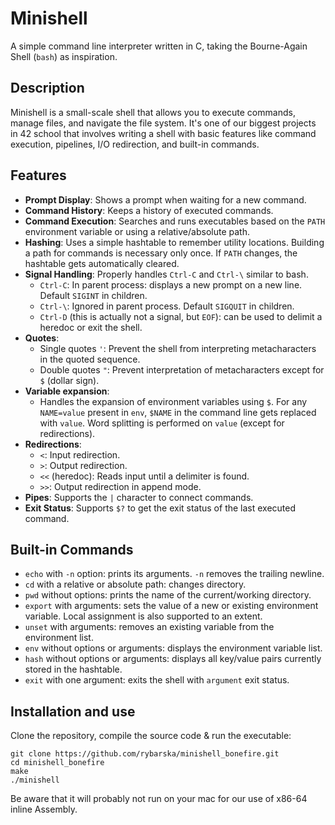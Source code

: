 # Minishell

A simple command line interpreter written in C, taking the Bourne-Again Shell (`bash`) as inspiration.

## Description

Minishell is a small-scale shell that allows you to execute commands, manage files, and navigate the file system.
It's one of our biggest projects in 42 school that involves writing a shell with basic features like command execution, pipelines, I/O redirection, and built-in commands.

## Features

- **Prompt Display**: Shows a prompt when waiting for a new command.
- **Command History**: Keeps a history of executed commands.
- **Command Execution**: Searches and runs executables based on the `PATH` environment variable or using a relative/absolute path.
- **Hashing**: Uses a simple hashtable to remember utility locations. Building a path for commands is necessary only once. If `PATH` changes, the hashtable gets automatically cleared.
- **Signal Handling**: Properly handles `Ctrl-C` and `Ctrl-\` similar to bash.
  - `Ctrl-C`: In parent process: displays a new prompt on a new line. Default `SIGINT` in children.
  - `Ctrl-\`: Ignored in parent process. Default `SIGQUIT` in children.
  - `Ctrl-D` (this is actually not a signal, but `EOF`): can be used to delimit a heredoc or exit the shell.
- **Quotes**:
  - Single quotes `'`: Prevent the shell from interpreting metacharacters in the quoted sequence.
  - Double quotes `"`: Prevent interpretation of metacharacters except for `$` (dollar sign).
- **Variable expansion**:
  - Handles the expansion of environment variables using `$`. For any `NAME=value` present in `env`, `$NAME` in the command line gets replaced with `value`. Word splitting is performed on `value` (except for redirections).
- **Redirections**:
  - `<`: Input redirection.
  - `>`: Output redirection.
  - `<<` (heredoc): Reads input until a delimiter is found.
  - `>>`: Output redirection in append mode.
- **Pipes**: Supports the `|` character to connect commands.
- **Exit Status**: Supports `$?` to get the exit status of the last executed command.

## Built-in Commands

- `echo` with `-n` option: prints its arguments. `-n` removes the trailing newline.
- `cd` with a relative or absolute path: changes directory.
- `pwd` without options: prints the name of the current/working directory.
- `export` with arguments: sets the value of a new or existing environment variable. Local assignment is also supported to an extent.
- `unset` with arguments: removes an existing variable from the environment list.
- `env` without options or arguments: displays the environment variable list.
- `hash` without options or arguments: displays all key/value pairs currently stored in the hashtable.
- `exit` with one argument: exits the shell with `argument` exit status.

## Installation and use

Clone the repository, compile the source code & run the executable:

```
git clone https://github.com/rybarska/minishell_bonefire.git
cd minishell_bonefire
make
./minishell
```
Be aware that it will probably not run on your mac for our use of x86-64 inline Assembly.
